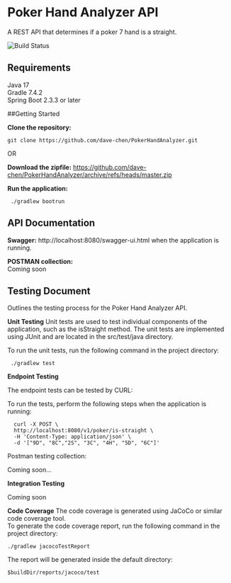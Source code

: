 


# Poker Hand Analyzer API

A REST API that determines if a poker 7 hand is a straight.

![Build Status](https://app.travis-ci.com/dave-chen/PokerHandAnalyzer.svg?branch=master)

## Requirements

Java 17  
Gradle 7.4.2  
Spring Boot 2.3.3 or later

##Getting Started

**Clone the repository:**

    git clone https://github.com/dave-chen/PokerHandAnalyzer.git  


OR

**Download the zipfile:**
https://github.com/dave-chen/PokerHandAnalyzer/archive/refs/heads/master.zip


**Run the application:**

     ./gradlew bootrun


## API Documentation

**Swagger:**
http://localhost:8080/swagger-ui.html when the application is running.



**POSTMAN collection:**  
Coming soon

## Testing Document

Outlines the testing process for the Poker Hand Analyzer API.

**Unit Testing**
Unit tests are used to test individual components of the application, such as the isStraight method. The unit tests are implemented using JUnit and are located in the src/test/java directory.

To run the unit tests, run the following command in the project directory:

     ./gradlew test

**Endpoint Testing**

The endpoint tests can be tested by CURL:

To run the  tests, perform the following steps when the application is running:

      curl -X POST \
      http://localhost:8080/v1/poker/is-straight \
      -H 'Content-Type: application/json' \
      -d '["9D", "8C","2S", "3C", "4H", "5D", "6C"]'

Postman testing collection:

Coming soon...


**Integration Testing**

Coming soon

**Code Coverage**
The code coverage is generated using JaCoCo or similar code coverage tool.    
To generate the code coverage report, run the following command in the project directory:

    ./gradlew jacocoTestReport

The report will be generated inside the default directory:

    $buildDir/reports/jacoco/test
